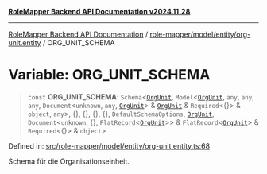 [**RoleMapper Backend API Documentation v2024.11.28**](../../../../../README.md)

***

[RoleMapper Backend API Documentation](../../../../../modules.md) / [role-mapper/model/entity/org-unit.entity](../README.md) / ORG\_UNIT\_SCHEMA

# Variable: ORG\_UNIT\_SCHEMA

> `const` **ORG\_UNIT\_SCHEMA**: `Schema`\<[`OrgUnit`](../classes/OrgUnit.md), `Model`\<[`OrgUnit`](../classes/OrgUnit.md), `any`, `any`, `any`, `Document`\<`unknown`, `any`, [`OrgUnit`](../classes/OrgUnit.md)\> & [`OrgUnit`](../classes/OrgUnit.md) & `Required`\<\{\}\> & `object`, `any`\>, \{\}, \{\}, \{\}, \{\}, `DefaultSchemaOptions`, [`OrgUnit`](../classes/OrgUnit.md), `Document`\<`unknown`, \{\}, `FlatRecord`\<[`OrgUnit`](../classes/OrgUnit.md)\>\> & `FlatRecord`\<[`OrgUnit`](../classes/OrgUnit.md)\> & `Required`\<\{\}\> & `object`\>

Defined in: [src/role-mapper/model/entity/org-unit.entity.ts:68](https://github.com/FlowCraft-AG/RoleMapper/blob/c1dd70009b43cf6900b6bde6d6bd8b801c1074ab/backend/src/role-mapper/model/entity/org-unit.entity.ts#L68)

Schema für die Organisationseinheit.
